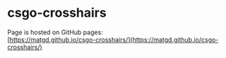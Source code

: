 # csgo-crosshairs

Page is hosted on GitHub pages:  
[https://matgd.github.io/csgo-crosshairs/](https://matgd.github.io/csgo-crosshairs/)
